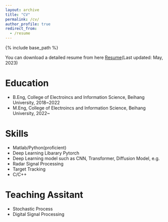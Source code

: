 ```yaml
---
layout: archive
title: "CV"
permalink: /cv/
author_profile: true
redirect_from:
  - /resume
---
```


{% include base_path %}

You can download a detailed resume from here [Resume](https://zhiyuan-yang.github.io/files/Resume.pdf)(Last updated: May, 2023)

Education
======
* B.Eng, College of Electroincs and Information Science, Beihang University, 2018~2022
* M.Eng, College of Electroincs and Information Science, Beihang University, 2022~

 
Skills
======
* Matlab/Python(proficient)
* Deep Learning Libarary Pytorch
* Deep Learning model such as CNN, Transformer, Diffusion Model, e.g.
* Radar Signal Processing
* Target Tracking
* C/C++


Teaching Assitant
======
* Stochastic Process
* Digital Signal Processing
  
